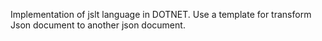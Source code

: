 Implementation of jslt language in DOTNET. Use a template for transform Json document to another json document.